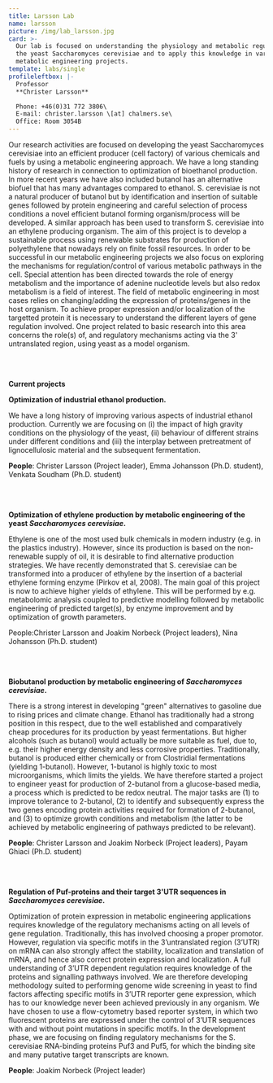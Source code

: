 ```yaml
---
title: Larsson Lab
name: larsson
picture: /img/lab_larsson.jpg
card: >-
  Our lab is focused on understanding the physiology and metabolic regulation in
  the yeast Saccharomyces cerevisiae and to apply this knowledge in various
  metabolic engineering projects.
template: labs/single
profileleftbox: |-
  Professor  
  **Christer Larsson**

  Phone: +46(0)31 772 3806\
  E-mail: christer.larsson \[at] chalmers.se\
  Office: Room 3054B
---
```

Our research activities are focused on developing the yeast Saccharomyces cerevisiae into an efficient producer (cell factory) of various chemicals and fuels by using a metabolic engineering approach. We have a long standing history of research in connection to optimization of bioethanol production. In more recent years we have also included butanol has an alternative biofuel that has many advantages compared to ethanol. S. cerevisiae is not a natural producer of butanol but by identification and insertion of suitable genes followed by protein engineering and careful selection of process conditions a novel efficient butanol forming organism/process will be developed. A similar approach has been used to transform S. cerevisiae into an ethylene producing organism. The aim of this project is to develop a sustainable process using renewable substrates for production of polyethylene that nowadays rely on finite fossil resources. In order to be successful in our metabolic engineering projects we also focus on exploring the mechanisms for regulation/control of various metabolic pathways in the cell. Special attention has been directed towards the role of energy metabolism and the importance of adenine nucleotide levels but also redox metabolism is a field of interest. The field of metabolic engineering in most cases relies on changing/adding the expression of proteins/genes in the host organism. To achieve proper expression and/or localization of the targetted protein it is necessary to understand the different layers of gene regulation involved. One project related to basic research into this area concerns the role(s) of, and regulatory mechanisms acting via the 3' untranslated region, using yeast as a model organism.

<br><br>



**Current projects**



**Optimization of industrial ethanol production.**

We have a long history of improving various aspects of industrial ethanol production. Currently we are focusing on (i) the impact of high gravity conditions on the physiology of the yeast, (ii) behaviour of different strains under different conditions and (iii) the interplay between pretreatment of lignocellulosic material and the subsequent fermentation.

**People**: Christer Larsson (Project leader), Emma Johansson (Ph.D. student), Venkata Soudham (Ph.D. student)


<br><br>


**Optimization of ethylene production by metabolic engineering of the yeast _Saccharomyces cerevisiae_.**

Ethylene is one of the most used bulk chemicals in modern industry (e.g. in the plastics industry). However, since its production is based on the non-renewable supply of oil, it is desirable to find alternative production strategies. We have recently demonstrated that S. cerevisiae can be transformed into a producer of ethylene by the insertion of a bacterial ethylene forming enzyme (Pirkov et al, 2008). The main goal of this project is now to achieve higher yields of ethylene. This will be performed by e.g. metabolomic analysis coupled to predictive modelling followed by metabolic engineering of predicted target(s), by enzyme improvement and by optimization of growth parameters.

People:Christer Larsson and Joakim Norbeck (Project leaders), Nina Johansson (Ph.D. student)


<br><br>


**Biobutanol production by metabolic engineering of _Saccharomyces cerevisiae_.**

There is a strong interest in developing "green" alternatives to gasoline due to rising prices and climate change. Ethanol has traditionally had a strong position in this respect, due to the well established and comparatively cheap procedures for its production by yeast fermentations. But higher alcohols (such as butanol) would actually be more suitable as fuel, due to, e.g. their higher energy density and less corrosive properties.  Traditionally, butanol is produced either chemically or from Clostridial fermentations (yielding 1-butanol). However, 1-butanol is highly toxic to most microorganisms, which limits the yields. We have therefore started a project to engineer yeast for production of 2-butanol from a glucose-based media, a process which is predicted to be redox neutral. The major tasks are (1) to improve tolerance to 2-butanol, (2) to identify and subsequently express the two genes encoding protein activities required for formation of 2-butanol, and (3) to optimize growth conditions and metabolism (the latter to be achieved by metabolic engineering of pathways predicted to be relevant).

**People**: Christer Larsson and Joakim Norbeck (Project leaders), Payam Ghiaci (Ph.D. student)


<br><br>


**Regulation of Puf-proteins and their target 3'UTR sequences in _Saccharomyces cerevisiae_.**

Optimization of protein expression in metabolic engineering applications requires knowledge of the regulatory mechanisms acting on all levels of gene regulation. Traditionally, this has involved choosing a proper promotor. However, regulation via specific motifs in the 3’untranslated region (3’UTR) on mRNA can also strongly affect the stability, localization and translation of mRNA, and hence also correct protein expression and localization. A full understanding of 3’UTR dependent regulation requires knowledge of the proteins and signalling pathways involved. We are therefore developing methodology suited to performing genome wide screening in yeast to find factors affecting specific motifs in 3’UTR reporter gene expression, which has to our knowledge never been achieved previously in any organism. We have chosen to use a flow-cytometry based reporter system, in which two fluorescent proteins are expressed under the control of 3’UTR sequences with and without point mutations in specific motifs. In the development phase, we are focusing on finding regulatory mechanisms for the S. cerevisiae RNA-binding proteins Puf3 and Puf5, for which the binding site and many putative target transcripts are known.

**People**: Joakim Norbeck (Project leader)
